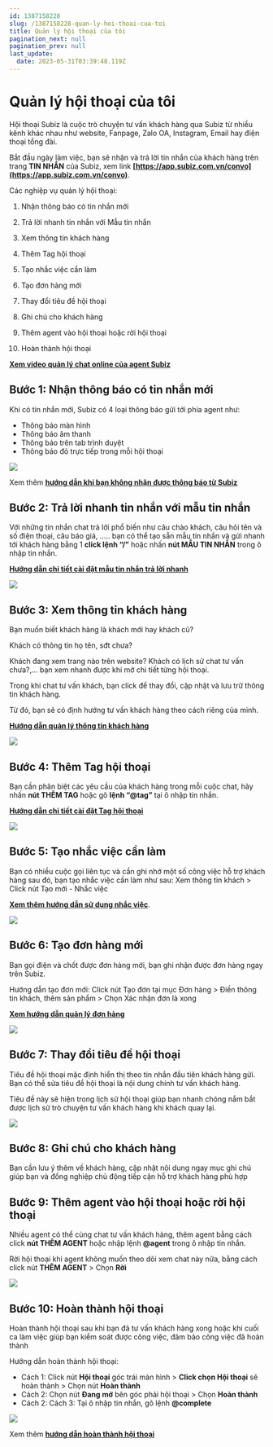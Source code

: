 ```yaml
---
id: 1387158228
slug: /1387158228-quan-ly-hoi-thoai-cua-toi
title: Quản lý hội thoại của tôi
pagination_next: null
pagination_prev: null
last_update:
  date: 2023-05-31T03:39:48.119Z
---
```


# Quản lý hội thoại của tôi






Hội thoại Subiz là cuộc trò chuyện tư vấn khách hàng qua Subiz từ nhiều kênh khác nhau như website, Fanpage, Zalo OA, Instagram, Email hay điện thoại tổng đài.



Bắt đầu ngày làm việc, bạn sẽ nhận và trả lời tin nhắn của khách hàng trên trang **TIN NHẮN** của Subiz, xem link **[https://app.subiz.com.vn/convo](https://app.subiz.com.vn/convo)**. 



Các nghiệp vụ quản lý hội thoại:

1. Nhận thông báo có tin nhắn mới

2. Trả lời nhanh tin nhắn với Mẫu tin nhắn

3. Xem thông tin khách hàng

4. Thêm Tag hội thoại 

5. Tạo nhắc việc cần làm

6. Tạo đơn hàng mới

7. Thay đổi tiêu đề hội thoại

8. Ghi chú cho khách hàng

9. Thêm agent vào hội thoại hoặc rời hội thoại

10. Hoàn thành hội thoại



**[Xem video quản lý chat online của agent Subiz](https://www.youtube.com/watch?v=5tfSPLKmK2o)**
## Bước 1: Nhận thông báo có tin nhắn mới




Khi có tin nhắn mới, Subiz có 4 loại thông báo gửi tới phía agent như:

- Thông báo màn hình
- Thông báo âm thanh
- Thông báo trên tab trình duyệt
- Thông báo đỏ trực tiếp trong mỗi hội thoại




![](https://vcdn.subiz-cdn.com/file/firrxrsyfenhzzfkrhmr_acpxkgumifuoofoosble)


Xem thêm **[hướng dẫn khi bạn không nhận được thông báo từ Subiz](https://subiz.com.vn/docs/1179721080-cau-hoi-chung#x%E1%BB%AD-l%C3%BD-khi-kh%C3%B4ng-nh%E1%BA%ADn-%C4%91%C6%B0%E1%BB%A3c-th%C3%B4ng-b%C3%A1o-tin-nh%E1%BA%AFn-t%E1%BB%AB-subiz)**
## Bước 2: Trả lời nhanh tin nhắn với mẫu tin nhắn




Với những tin nhắn chat trả lời phổ biến như câu chào khách, câu hỏi tên và số điện thoại, câu báo giá, ….. bạn có thể tạo sẵn mẫu tin nhắn và gửi nhanh tới khách hàng bằng 1 **click lệnh “/”** hoặc nhấn **nút MẪU TIN NHẮN** trong ô nhập tin nhắn.

**[Hướng dẫn chi tiết cài đặt mẫu tin nhắn trả lời nhanh](https://subiz.com.vn/docs/1941951532-mau-tin-nhan)**


![](https://vcdn.subiz-cdn.com/file/firrxrsyimdjqodipapz_acpxkgumifuoofoosble)

## Bước 3: Xem thông tin khách hàng


Bạn muốn biết khách hàng là khách mới hay khách cũ? 

Khách có thông tin họ tên, sđt chưa? 

Khách đang xem trang nào trên website? Khách có lịch sử chat tư vấn chưa?,... bạn xem nhanh được khi mở chi tiết từng hội thoại.



Trong khi chat tư vấn khách, bạn click để thay đổi, cập nhật và lưu trữ thông tin khách hàng.

Từ đó, bạn sẽ có định hướng tư vấn khách hàng theo cách riêng của mình.

**[Hướng dẫn quản lý thông tin khách hàng](https://subiz.com.vn/docs/777741175-thong-tin-khach-hang)**




![](https://vcdn.subiz-cdn.com/file/firrxrsylndjdjynadvj_acpxkgumifuoofoosble)



## Bước 4: Thêm Tag hội thoại


Bạn cần phân biệt các yêu cầu của khách hàng trong mỗi cuộc chat, hãy nhấn **nút THÊM TAG** hoặc gõ **lệnh “@tag”** tại ô nhập tin nhắn.

**[Hướng dẫn chi tiết cài đặt Tag hội thoại](https://subiz.com.vn/docs/662546069-tag-hoi-thoai)**




![](https://vcdn.subiz-cdn.com/file/firrxrsyohohojkndiln_acpxkgumifuoofoosble)



## Bước 5: Tạo nhắc việc cần làm


Bạn có nhiều cuộc gọi liên tục và cần ghi nhớ một số công việc hỗ trợ khách hàng sau đó, bạn tạo nhắc việc cần làm như sau: Xem thông tin khách > Click nút Tạo mới - Nhắc việc

**[Xem thêm hướng dẫn sử dụng nhắc việc](https://subiz.com.vn/docs/2039731542-nhac-viec-can-lam)**.




![](https://vcdn.subiz-cdn.com/file/firrxrsyqwstrjsynvmo_acpxkgumifuoofoosble)

## Bước 6: Tạo đơn hàng mới


Bạn gọi điện và chốt được đơn hàng mới, bạn ghi nhận được đơn hàng ngay trên Subiz.

Hướng dẫn tạo đơn mới: Click nút Tạo đơn tại mục Đơn hàng > Điền thông tin khách, thêm sản phẩm > Chọn Xác nhận đơn là xong

**[Xem hướng dẫn quản lý đơn hàng](https://subiz.com.vn/docs/1276788659-don-hang)**


![](https://vcdn.subiz-cdn.com/file/firrxrsytqqnyncpmget_acpxkgumifuoofoosble)

## Bước 7: Thay đổi tiêu đề hội thoại


Tiêu đề hội thoại mặc định hiển thị theo tin nhắn đầu tiên khách hàng gửi. Bạn có thể sửa tiêu đề hội thoại là nội dung chính tư vấn khách hàng. 

Tiêu đề này sẽ hiện trong lịch sử hội thoại giúp bạn nhanh chóng nắm bắt được lịch sử trò chuyện tư vấn khách hàng khi khách quay lại.




![](https://vcdn.subiz-cdn.com/file/firrxrsyvvtcpphjtdvr_acpxkgumifuoofoosble)

## Bước 8: Ghi chú cho khách hàng


Bạn cần lưu ý thêm về khách hàng, cập nhật nội dung ngay mục ghi chú giúp bạn và đồng nghiệp chủ động tiếp cận hỗ trợ khách hàng phù hợp
## Bước 9: Thêm agent vào hội thoại hoặc rời hội thoại


Nhiều agent có thể cùng chat tư vấn khách hàng, thêm agent bằng cách click **nút THÊM AGENT** hoặc nhập lệnh **@agent** trong ô nhập tin nhắn.



Rời hội thoại khi agent không muốn theo dõi xem chat này nữa, bằng cách click nút **THÊM AGENT** > Chọn **Rời**




![](https://vcdn.subiz-cdn.com/file/firrxrsyyiwudjkkpplq_acpxkgumifuoofoosble)



## Bước 10: Hoàn thành hội thoại




Hoàn thành hội thoại sau khi bạn đã tư vấn khách hàng xong hoặc khi cuối ca làm việc giúp bạn kiểm soát được công việc, đảm bảo công việc đã hoàn thành 



Hướng dẫn hoàn thành hội thoại:

- Cách 1: Click nút **Hội thoại** góc trái màn hình > **Click chọn Hội thoại** sẽ hoàn thành > Chọn nút **Hoàn thành**
- Cách 2: Chọn nút **Đang mở** bên góc phải hội thoại > Chọn **Hoàn thành**
- Cách 2: Cách 3: Tại ô nhập tin nhắn, gõ lệnh **@complete**


![](https://vcdn.subiz-cdn.com/file/firrxrszbipfbcldibok_acpxkgumifuoofoosble)




Xem thêm **[hướng dẫn hoàn thành hội thoại](https://subiz.com.vn/docs/573485226-tu-dong-hoan-thanh-hoi-thoai)**